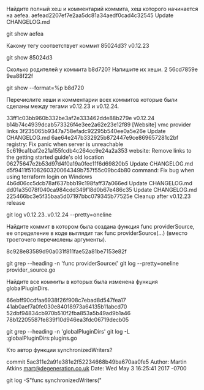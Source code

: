 Найдите полный хеш и комментарий коммита, хеш которого начинается на aefea.
aefead2207ef7e2aa5dc81a34aedf0cad4c32545
Update CHANGELOG.md

git show aefea


Какому тегу соответствует коммит 85024d3?
v0.12.23

git show 85024d3

Сколько родителей у коммита b8d720? Напишите их хеши.
2
56cd7859e 9ea88f22f

git show  --format=%p b8d720

Перечислите хеши и комментарии всех коммитов которые были сделаны между тегами v0.12.23 и v0.12.24.

33ff1c03bb960b332be3af2e333462dde88b279e v0.12.24
b14b74c4939dcab573326f4e3ee2a62e23e12f89 [Website] vmc provider links
3f235065b9347a758efadc92295b540ee0a5e26e Update CHANGELOG.md
6ae64e247b332925b872447e9ce869657281c2bf registry: Fix panic when server is unreachable
5c619ca1baf2e21a155fcdb4c264cc9e24a2a353 website: Remove links to the getting started guide's old location
06275647e2b53d97d4f0a19a0fec11f6d69820b5 Update CHANGELOG.md
d5f9411f5108260320064349b757f55c09bc4b80 command: Fix bug when using terraform login on Windows
4b6d06cc5dcb78af637bbb19c198faff37a066ed Update CHANGELOG.md
dd01a35078f040ca984cdd349f18d0b67e486c35 Update CHANGELOG.md
225466bc3e5f35baa5d07197bbc079345b77525e Cleanup after v0.12.23 release

git log v0.12.23..v0.12.24 --pretty=oneline


Найдите коммит в котором была создана функция func providerSource, ее определение в коде выглядит так func providerSource(...) (вместо троеточего перечислены аргументы).

8c928e83589d90a031f811fae52a81be7153e82f

 git grep --heading -n 'func providerSource('
 git log --pretty=oneline  provider_source.go


Найдите все коммиты в которых была изменена функция globalPluginDirs.

66ebff90cdfaa6938f26f908c7ebad8d547fea17
41ab0aef7a0fe030e84018973a64135b11abcd70
52dbf94834cb970b510f2fba853a5b49ad9b1a46
78b12205587fe839f10d946ea3fdc06719decb05

git grep --heading -n 'globalPluginDirs'
git log -L :globalPluginDirs:plugins.go


Кто автор функции synchronizedWriters?

commit 5ac311e2a91e381e2f52234668b49ba670aa0fe5
Author: Martin Atkins <mart@degeneration.co.uk>
Date:   Wed May 3 16:25:41 2017 -0700

git log -S"func synchronizedWriters("











